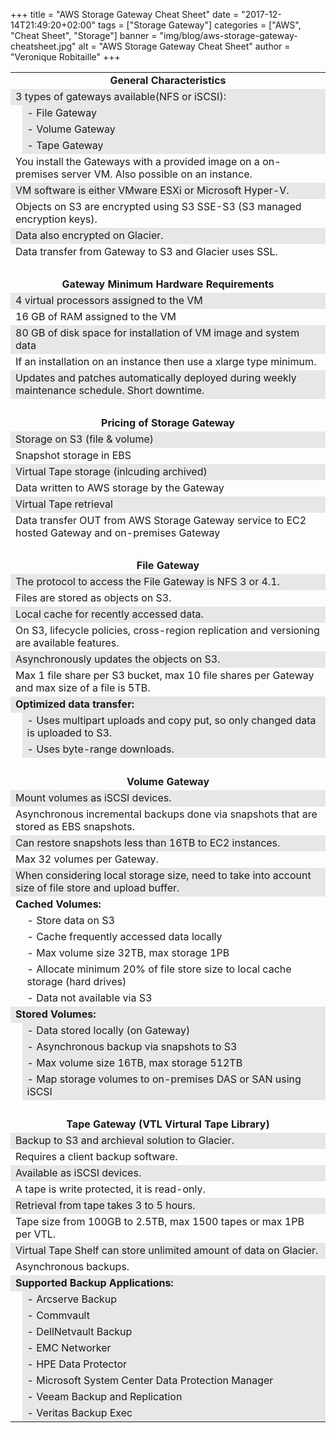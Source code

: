 +++
title = "AWS Storage Gateway Cheat Sheet"
date = "2017-12-14T21:49:20+02:00"
tags = ["Storage Gateway"]
categories = ["AWS", "Cheat Sheet", "Storage"]
banner = "img/blog/aws-storage-gateway-cheatsheet.jpg"
alt = "AWS Storage Gateway Cheat Sheet"
author = "Veronique Robitaille"
+++

<table>
	<tr>
		<td align="center" colspan="2"><b>General Characteristics</b></td>
	</tr>
	<tr>
		<td bgcolor="#E7E7E7" colspan="2">3 types of gateways available(NFS or iSCSI):</td>
	</tr>
	<tr>
		<td></td>
		<td bgcolor="#E7E7E7">- File Gateway</td>
	</tr>
	<tr>
		<td></td>
		<td bgcolor="#E7E7E7">- Volume Gateway</td>
	</tr>
	<tr>
		<td></td>
		<td bgcolor="#E7E7E7">- Tape Gateway</td>
	</tr>
		<tr>
		<td colspan="2">You install the Gateways with a provided image on a	on-premises server VM.  Also possible on an instance.</td>
	</tr>
	<tr>
		<td bgcolor="#E7E7E7" colspan="2">VM software is either VMware ESXi or Microsoft Hyper-V.</td>
	</tr>
	<tr>
		<td colspan="2">Objects on S3 are encrypted using S3 SSE-S3 (S3 managed encryption keys).</td>
	</tr>
	<tr>
		<td bgcolor="#E7E7E7" colspan="2">Data also encrypted on Glacier.</td>
	</tr>
	<tr>
		<td colspan="2">Data transfer from Gateway to S3 and Glacier uses SSL.</td>
	</tr>
	<tr>
		<td align="center" colspan="2">&nbsp;</td>
	</tr>
	<tr>
		<td align="center" colspan="2"><b>Gateway Minimum Hardware Requirements</b></td>
	</tr>
	<tr>
		<td bgcolor="#E7E7E7" colspan="2">4 virtual processors assigned to the VM</td>
	</tr>
	<tr>
		<td colspan="2">16 GB of RAM assigned to the VM</td>
	</tr>
	<tr>
		<td bgcolor="#E7E7E7" colspan="2">80 GB of disk space for installation of VM image and system data</td>
	</tr>
	<tr>
		<td colspan="2">If an installation on an instance then use a xlarge type minimum.</td>
	</tr>
	<tr>
		<td bgcolor="#E7E7E7" colspan="2">Updates and patches automatically deployed during weekly maintenance schedule.  Short downtime.</td>
	</tr>
	<tr>
		<td align="center" colspan="2">&nbsp;</td>
	</tr>
	<tr>
		<td align="center" colspan="2"><b>Pricing of Storage Gateway</b></td>
	</tr>
	<tr>
		<td bgcolor="#E7E7E7" colspan="2">Storage on S3 (file & volume)</td>
	</tr>
	<tr>
		<td colspan="2">Snapshot storage in EBS</td>
	</tr>
	<tr>
		<td bgcolor="#E7E7E7" colspan="2">Virtual Tape storage (inlcuding archived)</td>
	</tr>
	<tr>
		<td colspan="2">Data written to AWS storage by the Gateway</td>
	</tr>
	<tr>
		<td bgcolor="#E7E7E7" colspan="2">Virtual Tape retrieval</td>
	</tr>
	<tr>
		<td colspan="2">Data transfer OUT from AWS Storage Gateway service to EC2 hosted Gateway and on-premises Gateway</td>
	</tr>
	<tr>
		<td align="center" colspan="2">&nbsp;</td>
	</tr>
	<tr>
		<td align="center" colspan="2"><b>File Gateway</b></td>
	</tr>
	<tr>
		<td bgcolor="#E7E7E7" colspan="2">The protocol to access the File Gateway is NFS 3 or 4.1.</td>
	</tr>
	<tr>
		<td colspan="2">Files are stored as objects on S3.</td>
	</tr>
	<tr>
		<td bgcolor="#E7E7E7" colspan="2">Local cache for recently accessed data.</td>
	</tr>
	<tr>
		<td colspan="2">On S3, lifecycle policies, cross-region replication and versioning are available features.</td>
	</tr>
	<tr>
		<td bgcolor="#E7E7E7" colspan="2">Asynchronously updates the objects on S3.</td>
	</tr>
	<tr>
		<td colspan="2">Max 1 file share per S3 bucket, max 10 file shares per Gateway and max size of a file is 5TB.</td>
	</tr>
	<tr>
		<td bgcolor="#E7E7E7" colspan="2"><b>Optimized data transfer:</b></td>
	</tr>
	<tr>
		<td></td>
		<td bgcolor="#E7E7E7">- Uses multipart uploads and copy put, so only changed data is uploaded to S3.</td>
	</tr>
	<tr>
		<td></td>
		<td bgcolor="#E7E7E7">- Uses byte-range downloads.</td>
	</tr>
	<tr>
		<td align="center" colspan="2">&nbsp;</td>
	</tr>
	<tr>
		<td align="center" colspan="2"><b>Volume Gateway</b></td>
	</tr>
	<tr>
		<td bgcolor="#E7E7E7" colspan="2">Mount volumes as iSCSI devices.</td>
	</tr>
	<tr>
		<td colspan="2">Asynchronous incremental backups done via snapshots that are stored as EBS snapshots.</td>
	</tr>
	<tr>
		<td bgcolor="#E7E7E7" colspan="2">Can restore snapshots less than 16TB to EC2 instances.</td>
	</tr>
	<tr>
		<td colspan="2">Max 32 volumes per Gateway.</td>
	</tr>
	<tr>
		<td bgcolor="#E7E7E7" colspan="2">When considering local storage size, need to take into account size of file store and upload buffer.</td>
	</tr>
	<tr>
		<td colspan="2"><b>Cached Volumes:</b></td>
	</tr>
	<tr>
		<td></td>
		<td>- Store data on S3</td>
	</tr>
	<tr>
		<td></td>
		<td>- Cache frequently accessed data locally</td>
	</tr>
	<tr>
		<td></td>
		<td>- Max volume size 32TB, max storage 1PB</td>
	</tr>
	<tr>
		<td></td>
		<td>- Allocate minimum 20% of file store size to local cache storage (hard drives)</td>
	</tr>
	<tr>
		<td></td>
		<td>- Data not available via S3</td>
	</tr>
	<tr>
		<td bgcolor="#E7E7E7" colspan="2"><b>Stored Volumes:</b></td>
	</tr>
	<tr>
		<td></td>
		<td bgcolor="#E7E7E7">- Data stored locally (on Gateway)</td>
	</tr>
	<tr>
		<td></td>
		<td bgcolor="#E7E7E7">- Asynchronous backup via snapshots to S3</td>
	</tr>
	<tr>
		<td></td>
		<td bgcolor="#E7E7E7">- Max volume size 16TB, max storage 512TB</td>
	</tr>
	<tr>
		<td></td>
		<td bgcolor="#E7E7E7">- Map storage volumes to on-premises DAS or SAN using iSCSI</td>
	</tr>
	<tr>
		<td align="center" colspan="2">&nbsp;</td>
	</tr>	
	<tr>
		<td align="center" colspan="2"><b>Tape Gateway (VTL Virtural Tape Library)</b></td>
	</tr>
	<tr>
		<td bgcolor="#E7E7E7" colspan="2">Backup to S3 and archieval solution to Glacier.</td>
	</tr>
	<tr>
		<td colspan="2">Requires a client backup software.</td>
	</tr>
	<tr>
		<td bgcolor="#E7E7E7" colspan="2">Available as iSCSI devices.</td>
	</tr>
	<tr>
		<td colspan="2">A tape is write protected, it is read-only.</td>
	</tr>
	<tr>
		<td bgcolor="#E7E7E7" colspan="2">Retrieval from tape takes 3 to 5 hours.</td>
	</tr>
	<tr>
		<td colspan="2">Tape size from 100GB to 2.5TB, max 1500 tapes or max 1PB per VTL.</td>
	</tr>
	<tr>
		<td bgcolor="#E7E7E7" colspan="2">Virtual Tape Shelf can store unlimited amount of data on Glacier.</td>
	</tr>
	<tr>
		<td colspan="2">Asynchronous backups.</td>
	</tr>
	<tr>
		<td bgcolor="#E7E7E7" colspan="2"><b>Supported Backup Applications:</b></td>
	</tr>
	<tr>
		<td></td>
		<td bgcolor="#E7E7E7">- Arcserve Backup</td>
	</tr>
	<tr>
		<td></td>
		<td bgcolor="#E7E7E7">- Commvault</td>
	</tr>
	<tr>
		<td></td>
		<td bgcolor="#E7E7E7">- DellNetvault Backup</td>
	</tr>
	<tr>
		<td></td>
		<td bgcolor="#E7E7E7">- EMC Networker</td>
	</tr>
	<tr>
		<td></td>
		<td bgcolor="#E7E7E7">- HPE Data Protector</td>
	</tr>
	<tr>
		<td></td>
		<td bgcolor="#E7E7E7">- Microsoft System Center Data Protection Manager</td>
	</tr>
	<tr>
		<td></td>
		<td bgcolor="#E7E7E7">- Veeam Backup and Replication</td>
	</tr>
	<tr>
		<td></td>
		<td bgcolor="#E7E7E7">- Veritas Backup Exec</td>
	</tr>
</table>	
